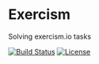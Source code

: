 # Exercism

Solving exercism.io tasks

[![Build Status](https://travis-ci.org/sashashakun/exercism.svg?branch=master)](https://travis-ci.org/sashashakun/exercism)
[![License](http://img.shields.io/:license-mit-blue.svg)](http://doge.mit-license.org)

